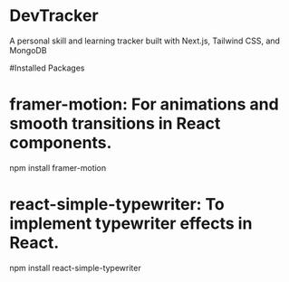 # DevTracker
A personal skill and learning tracker built with Next.js, Tailwind CSS, and MongoDB


#Installed Packages

# framer-motion: For animations and smooth transitions in React components.
 npm install framer-motion

# react-simple-typewriter: To implement typewriter effects in React.
npm install react-simple-typewriter

